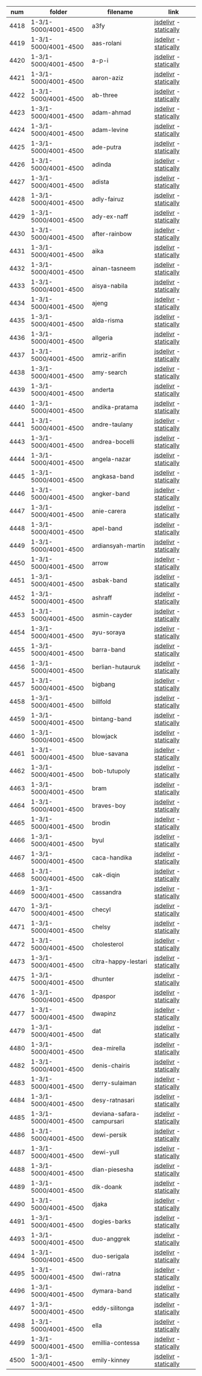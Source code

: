 |  num  | folder | filename | link |
|-------|--------|----------|------|
|4418|1-3/1-5000/4001-4500|a3fy|[jsdelivr](https://cdn.jsdelivr.net/gh/dbchord/png-a-1110x370_1-3/1-5000/4001-4500/a3fy.png) - [statically](https://cdn.statically.io/gh/dbchord/png-a-1110x370_1-3/img/1-5000/4001-4500/a3fy.png)|
|4419|1-3/1-5000/4001-4500|aas-rolani|[jsdelivr](https://cdn.jsdelivr.net/gh/dbchord/png-a-1110x370_1-3/1-5000/4001-4500/aas-rolani.png) - [statically](https://cdn.statically.io/gh/dbchord/png-a-1110x370_1-3/img/1-5000/4001-4500/aas-rolani.png)|
|4420|1-3/1-5000/4001-4500|a-p-i|[jsdelivr](https://cdn.jsdelivr.net/gh/dbchord/png-a-1110x370_1-3/1-5000/4001-4500/a-p-i.png) - [statically](https://cdn.statically.io/gh/dbchord/png-a-1110x370_1-3/img/1-5000/4001-4500/a-p-i.png)|
|4421|1-3/1-5000/4001-4500|aaron-aziz|[jsdelivr](https://cdn.jsdelivr.net/gh/dbchord/png-a-1110x370_1-3/1-5000/4001-4500/aaron-aziz.png) - [statically](https://cdn.statically.io/gh/dbchord/png-a-1110x370_1-3/img/1-5000/4001-4500/aaron-aziz.png)|
|4422|1-3/1-5000/4001-4500|ab-three|[jsdelivr](https://cdn.jsdelivr.net/gh/dbchord/png-a-1110x370_1-3/1-5000/4001-4500/ab-three.png) - [statically](https://cdn.statically.io/gh/dbchord/png-a-1110x370_1-3/img/1-5000/4001-4500/ab-three.png)|
|4423|1-3/1-5000/4001-4500|adam-ahmad|[jsdelivr](https://cdn.jsdelivr.net/gh/dbchord/png-a-1110x370_1-3/1-5000/4001-4500/adam-ahmad.png) - [statically](https://cdn.statically.io/gh/dbchord/png-a-1110x370_1-3/img/1-5000/4001-4500/adam-ahmad.png)|
|4424|1-3/1-5000/4001-4500|adam-levine|[jsdelivr](https://cdn.jsdelivr.net/gh/dbchord/png-a-1110x370_1-3/1-5000/4001-4500/adam-levine.png) - [statically](https://cdn.statically.io/gh/dbchord/png-a-1110x370_1-3/img/1-5000/4001-4500/adam-levine.png)|
|4425|1-3/1-5000/4001-4500|ade-putra|[jsdelivr](https://cdn.jsdelivr.net/gh/dbchord/png-a-1110x370_1-3/1-5000/4001-4500/ade-putra.png) - [statically](https://cdn.statically.io/gh/dbchord/png-a-1110x370_1-3/img/1-5000/4001-4500/ade-putra.png)|
|4426|1-3/1-5000/4001-4500|adinda|[jsdelivr](https://cdn.jsdelivr.net/gh/dbchord/png-a-1110x370_1-3/1-5000/4001-4500/adinda.png) - [statically](https://cdn.statically.io/gh/dbchord/png-a-1110x370_1-3/img/1-5000/4001-4500/adinda.png)|
|4427|1-3/1-5000/4001-4500|adista|[jsdelivr](https://cdn.jsdelivr.net/gh/dbchord/png-a-1110x370_1-3/1-5000/4001-4500/adista.png) - [statically](https://cdn.statically.io/gh/dbchord/png-a-1110x370_1-3/img/1-5000/4001-4500/adista.png)|
|4428|1-3/1-5000/4001-4500|adly-fairuz|[jsdelivr](https://cdn.jsdelivr.net/gh/dbchord/png-a-1110x370_1-3/1-5000/4001-4500/adly-fairuz.png) - [statically](https://cdn.statically.io/gh/dbchord/png-a-1110x370_1-3/img/1-5000/4001-4500/adly-fairuz.png)|
|4429|1-3/1-5000/4001-4500|ady-ex-naff|[jsdelivr](https://cdn.jsdelivr.net/gh/dbchord/png-a-1110x370_1-3/1-5000/4001-4500/ady-ex-naff.png) - [statically](https://cdn.statically.io/gh/dbchord/png-a-1110x370_1-3/img/1-5000/4001-4500/ady-ex-naff.png)|
|4430|1-3/1-5000/4001-4500|after-rainbow|[jsdelivr](https://cdn.jsdelivr.net/gh/dbchord/png-a-1110x370_1-3/1-5000/4001-4500/after-rainbow.png) - [statically](https://cdn.statically.io/gh/dbchord/png-a-1110x370_1-3/img/1-5000/4001-4500/after-rainbow.png)|
|4431|1-3/1-5000/4001-4500|aika|[jsdelivr](https://cdn.jsdelivr.net/gh/dbchord/png-a-1110x370_1-3/1-5000/4001-4500/aika.png) - [statically](https://cdn.statically.io/gh/dbchord/png-a-1110x370_1-3/img/1-5000/4001-4500/aika.png)|
|4432|1-3/1-5000/4001-4500|ainan-tasneem|[jsdelivr](https://cdn.jsdelivr.net/gh/dbchord/png-a-1110x370_1-3/1-5000/4001-4500/ainan-tasneem.png) - [statically](https://cdn.statically.io/gh/dbchord/png-a-1110x370_1-3/img/1-5000/4001-4500/ainan-tasneem.png)|
|4433|1-3/1-5000/4001-4500|aisya-nabila|[jsdelivr](https://cdn.jsdelivr.net/gh/dbchord/png-a-1110x370_1-3/1-5000/4001-4500/aisya-nabila.png) - [statically](https://cdn.statically.io/gh/dbchord/png-a-1110x370_1-3/img/1-5000/4001-4500/aisya-nabila.png)|
|4434|1-3/1-5000/4001-4500|ajeng|[jsdelivr](https://cdn.jsdelivr.net/gh/dbchord/png-a-1110x370_1-3/1-5000/4001-4500/ajeng.png) - [statically](https://cdn.statically.io/gh/dbchord/png-a-1110x370_1-3/img/1-5000/4001-4500/ajeng.png)|
|4435|1-3/1-5000/4001-4500|alda-risma|[jsdelivr](https://cdn.jsdelivr.net/gh/dbchord/png-a-1110x370_1-3/1-5000/4001-4500/alda-risma.png) - [statically](https://cdn.statically.io/gh/dbchord/png-a-1110x370_1-3/img/1-5000/4001-4500/alda-risma.png)|
|4436|1-3/1-5000/4001-4500|allgeria|[jsdelivr](https://cdn.jsdelivr.net/gh/dbchord/png-a-1110x370_1-3/1-5000/4001-4500/allgeria.png) - [statically](https://cdn.statically.io/gh/dbchord/png-a-1110x370_1-3/img/1-5000/4001-4500/allgeria.png)|
|4437|1-3/1-5000/4001-4500|amriz-arifin|[jsdelivr](https://cdn.jsdelivr.net/gh/dbchord/png-a-1110x370_1-3/1-5000/4001-4500/amriz-arifin.png) - [statically](https://cdn.statically.io/gh/dbchord/png-a-1110x370_1-3/img/1-5000/4001-4500/amriz-arifin.png)|
|4438|1-3/1-5000/4001-4500|amy-search|[jsdelivr](https://cdn.jsdelivr.net/gh/dbchord/png-a-1110x370_1-3/1-5000/4001-4500/amy-search.png) - [statically](https://cdn.statically.io/gh/dbchord/png-a-1110x370_1-3/img/1-5000/4001-4500/amy-search.png)|
|4439|1-3/1-5000/4001-4500|anderta|[jsdelivr](https://cdn.jsdelivr.net/gh/dbchord/png-a-1110x370_1-3/1-5000/4001-4500/anderta.png) - [statically](https://cdn.statically.io/gh/dbchord/png-a-1110x370_1-3/img/1-5000/4001-4500/anderta.png)|
|4440|1-3/1-5000/4001-4500|andika-pratama|[jsdelivr](https://cdn.jsdelivr.net/gh/dbchord/png-a-1110x370_1-3/1-5000/4001-4500/andika-pratama.png) - [statically](https://cdn.statically.io/gh/dbchord/png-a-1110x370_1-3/img/1-5000/4001-4500/andika-pratama.png)|
|4441|1-3/1-5000/4001-4500|andre-taulany|[jsdelivr](https://cdn.jsdelivr.net/gh/dbchord/png-a-1110x370_1-3/1-5000/4001-4500/andre-taulany.png) - [statically](https://cdn.statically.io/gh/dbchord/png-a-1110x370_1-3/img/1-5000/4001-4500/andre-taulany.png)|
|4443|1-3/1-5000/4001-4500|andrea-bocelli|[jsdelivr](https://cdn.jsdelivr.net/gh/dbchord/png-a-1110x370_1-3/1-5000/4001-4500/andrea-bocelli.png) - [statically](https://cdn.statically.io/gh/dbchord/png-a-1110x370_1-3/img/1-5000/4001-4500/andrea-bocelli.png)|
|4444|1-3/1-5000/4001-4500|angela-nazar|[jsdelivr](https://cdn.jsdelivr.net/gh/dbchord/png-a-1110x370_1-3/1-5000/4001-4500/angela-nazar.png) - [statically](https://cdn.statically.io/gh/dbchord/png-a-1110x370_1-3/img/1-5000/4001-4500/angela-nazar.png)|
|4445|1-3/1-5000/4001-4500|angkasa-band|[jsdelivr](https://cdn.jsdelivr.net/gh/dbchord/png-a-1110x370_1-3/1-5000/4001-4500/angkasa-band.png) - [statically](https://cdn.statically.io/gh/dbchord/png-a-1110x370_1-3/img/1-5000/4001-4500/angkasa-band.png)|
|4446|1-3/1-5000/4001-4500|angker-band|[jsdelivr](https://cdn.jsdelivr.net/gh/dbchord/png-a-1110x370_1-3/1-5000/4001-4500/angker-band.png) - [statically](https://cdn.statically.io/gh/dbchord/png-a-1110x370_1-3/img/1-5000/4001-4500/angker-band.png)|
|4447|1-3/1-5000/4001-4500|anie-carera|[jsdelivr](https://cdn.jsdelivr.net/gh/dbchord/png-a-1110x370_1-3/1-5000/4001-4500/anie-carera.png) - [statically](https://cdn.statically.io/gh/dbchord/png-a-1110x370_1-3/img/1-5000/4001-4500/anie-carera.png)|
|4448|1-3/1-5000/4001-4500|apel-band|[jsdelivr](https://cdn.jsdelivr.net/gh/dbchord/png-a-1110x370_1-3/1-5000/4001-4500/apel-band.png) - [statically](https://cdn.statically.io/gh/dbchord/png-a-1110x370_1-3/img/1-5000/4001-4500/apel-band.png)|
|4449|1-3/1-5000/4001-4500|ardiansyah-martin|[jsdelivr](https://cdn.jsdelivr.net/gh/dbchord/png-a-1110x370_1-3/1-5000/4001-4500/ardiansyah-martin.png) - [statically](https://cdn.statically.io/gh/dbchord/png-a-1110x370_1-3/img/1-5000/4001-4500/ardiansyah-martin.png)|
|4450|1-3/1-5000/4001-4500|arrow|[jsdelivr](https://cdn.jsdelivr.net/gh/dbchord/png-a-1110x370_1-3/1-5000/4001-4500/arrow.png) - [statically](https://cdn.statically.io/gh/dbchord/png-a-1110x370_1-3/img/1-5000/4001-4500/arrow.png)|
|4451|1-3/1-5000/4001-4500|asbak-band|[jsdelivr](https://cdn.jsdelivr.net/gh/dbchord/png-a-1110x370_1-3/1-5000/4001-4500/asbak-band.png) - [statically](https://cdn.statically.io/gh/dbchord/png-a-1110x370_1-3/img/1-5000/4001-4500/asbak-band.png)|
|4452|1-3/1-5000/4001-4500|ashraff|[jsdelivr](https://cdn.jsdelivr.net/gh/dbchord/png-a-1110x370_1-3/1-5000/4001-4500/ashraff.png) - [statically](https://cdn.statically.io/gh/dbchord/png-a-1110x370_1-3/img/1-5000/4001-4500/ashraff.png)|
|4453|1-3/1-5000/4001-4500|asmin-cayder|[jsdelivr](https://cdn.jsdelivr.net/gh/dbchord/png-a-1110x370_1-3/1-5000/4001-4500/asmin-cayder.png) - [statically](https://cdn.statically.io/gh/dbchord/png-a-1110x370_1-3/img/1-5000/4001-4500/asmin-cayder.png)|
|4454|1-3/1-5000/4001-4500|ayu-soraya|[jsdelivr](https://cdn.jsdelivr.net/gh/dbchord/png-a-1110x370_1-3/1-5000/4001-4500/ayu-soraya.png) - [statically](https://cdn.statically.io/gh/dbchord/png-a-1110x370_1-3/img/1-5000/4001-4500/ayu-soraya.png)|
|4455|1-3/1-5000/4001-4500|barra-band|[jsdelivr](https://cdn.jsdelivr.net/gh/dbchord/png-a-1110x370_1-3/1-5000/4001-4500/barra-band.png) - [statically](https://cdn.statically.io/gh/dbchord/png-a-1110x370_1-3/img/1-5000/4001-4500/barra-band.png)|
|4456|1-3/1-5000/4001-4500|berlian-hutauruk|[jsdelivr](https://cdn.jsdelivr.net/gh/dbchord/png-a-1110x370_1-3/1-5000/4001-4500/berlian-hutauruk.png) - [statically](https://cdn.statically.io/gh/dbchord/png-a-1110x370_1-3/img/1-5000/4001-4500/berlian-hutauruk.png)|
|4457|1-3/1-5000/4001-4500|bigbang|[jsdelivr](https://cdn.jsdelivr.net/gh/dbchord/png-a-1110x370_1-3/1-5000/4001-4500/bigbang.png) - [statically](https://cdn.statically.io/gh/dbchord/png-a-1110x370_1-3/img/1-5000/4001-4500/bigbang.png)|
|4458|1-3/1-5000/4001-4500|billfold|[jsdelivr](https://cdn.jsdelivr.net/gh/dbchord/png-a-1110x370_1-3/1-5000/4001-4500/billfold.png) - [statically](https://cdn.statically.io/gh/dbchord/png-a-1110x370_1-3/img/1-5000/4001-4500/billfold.png)|
|4459|1-3/1-5000/4001-4500|bintang-band|[jsdelivr](https://cdn.jsdelivr.net/gh/dbchord/png-a-1110x370_1-3/1-5000/4001-4500/bintang-band.png) - [statically](https://cdn.statically.io/gh/dbchord/png-a-1110x370_1-3/img/1-5000/4001-4500/bintang-band.png)|
|4460|1-3/1-5000/4001-4500|blowjack|[jsdelivr](https://cdn.jsdelivr.net/gh/dbchord/png-a-1110x370_1-3/1-5000/4001-4500/blowjack.png) - [statically](https://cdn.statically.io/gh/dbchord/png-a-1110x370_1-3/img/1-5000/4001-4500/blowjack.png)|
|4461|1-3/1-5000/4001-4500|blue-savana|[jsdelivr](https://cdn.jsdelivr.net/gh/dbchord/png-a-1110x370_1-3/1-5000/4001-4500/blue-savana.png) - [statically](https://cdn.statically.io/gh/dbchord/png-a-1110x370_1-3/img/1-5000/4001-4500/blue-savana.png)|
|4462|1-3/1-5000/4001-4500|bob-tutupoly|[jsdelivr](https://cdn.jsdelivr.net/gh/dbchord/png-a-1110x370_1-3/1-5000/4001-4500/bob-tutupoly.png) - [statically](https://cdn.statically.io/gh/dbchord/png-a-1110x370_1-3/img/1-5000/4001-4500/bob-tutupoly.png)|
|4463|1-3/1-5000/4001-4500|bram|[jsdelivr](https://cdn.jsdelivr.net/gh/dbchord/png-a-1110x370_1-3/1-5000/4001-4500/bram.png) - [statically](https://cdn.statically.io/gh/dbchord/png-a-1110x370_1-3/img/1-5000/4001-4500/bram.png)|
|4464|1-3/1-5000/4001-4500|braves-boy|[jsdelivr](https://cdn.jsdelivr.net/gh/dbchord/png-a-1110x370_1-3/1-5000/4001-4500/braves-boy.png) - [statically](https://cdn.statically.io/gh/dbchord/png-a-1110x370_1-3/img/1-5000/4001-4500/braves-boy.png)|
|4465|1-3/1-5000/4001-4500|brodin|[jsdelivr](https://cdn.jsdelivr.net/gh/dbchord/png-a-1110x370_1-3/1-5000/4001-4500/brodin.png) - [statically](https://cdn.statically.io/gh/dbchord/png-a-1110x370_1-3/img/1-5000/4001-4500/brodin.png)|
|4466|1-3/1-5000/4001-4500|byul|[jsdelivr](https://cdn.jsdelivr.net/gh/dbchord/png-a-1110x370_1-3/1-5000/4001-4500/byul.png) - [statically](https://cdn.statically.io/gh/dbchord/png-a-1110x370_1-3/img/1-5000/4001-4500/byul.png)|
|4467|1-3/1-5000/4001-4500|caca-handika|[jsdelivr](https://cdn.jsdelivr.net/gh/dbchord/png-a-1110x370_1-3/1-5000/4001-4500/caca-handika.png) - [statically](https://cdn.statically.io/gh/dbchord/png-a-1110x370_1-3/img/1-5000/4001-4500/caca-handika.png)|
|4468|1-3/1-5000/4001-4500|cak-diqin|[jsdelivr](https://cdn.jsdelivr.net/gh/dbchord/png-a-1110x370_1-3/1-5000/4001-4500/cak-diqin.png) - [statically](https://cdn.statically.io/gh/dbchord/png-a-1110x370_1-3/img/1-5000/4001-4500/cak-diqin.png)|
|4469|1-3/1-5000/4001-4500|cassandra|[jsdelivr](https://cdn.jsdelivr.net/gh/dbchord/png-a-1110x370_1-3/1-5000/4001-4500/cassandra.png) - [statically](https://cdn.statically.io/gh/dbchord/png-a-1110x370_1-3/img/1-5000/4001-4500/cassandra.png)|
|4470|1-3/1-5000/4001-4500|checyl|[jsdelivr](https://cdn.jsdelivr.net/gh/dbchord/png-a-1110x370_1-3/1-5000/4001-4500/checyl.png) - [statically](https://cdn.statically.io/gh/dbchord/png-a-1110x370_1-3/img/1-5000/4001-4500/checyl.png)|
|4471|1-3/1-5000/4001-4500|chelsy|[jsdelivr](https://cdn.jsdelivr.net/gh/dbchord/png-a-1110x370_1-3/1-5000/4001-4500/chelsy.png) - [statically](https://cdn.statically.io/gh/dbchord/png-a-1110x370_1-3/img/1-5000/4001-4500/chelsy.png)|
|4472|1-3/1-5000/4001-4500|cholesterol|[jsdelivr](https://cdn.jsdelivr.net/gh/dbchord/png-a-1110x370_1-3/1-5000/4001-4500/cholesterol.png) - [statically](https://cdn.statically.io/gh/dbchord/png-a-1110x370_1-3/img/1-5000/4001-4500/cholesterol.png)|
|4473|1-3/1-5000/4001-4500|citra-happy-lestari|[jsdelivr](https://cdn.jsdelivr.net/gh/dbchord/png-a-1110x370_1-3/1-5000/4001-4500/citra-happy-lestari.png) - [statically](https://cdn.statically.io/gh/dbchord/png-a-1110x370_1-3/img/1-5000/4001-4500/citra-happy-lestari.png)|
|4475|1-3/1-5000/4001-4500|dhunter|[jsdelivr](https://cdn.jsdelivr.net/gh/dbchord/png-a-1110x370_1-3/1-5000/4001-4500/dhunter.png) - [statically](https://cdn.statically.io/gh/dbchord/png-a-1110x370_1-3/img/1-5000/4001-4500/dhunter.png)|
|4476|1-3/1-5000/4001-4500|dpaspor|[jsdelivr](https://cdn.jsdelivr.net/gh/dbchord/png-a-1110x370_1-3/1-5000/4001-4500/dpaspor.png) - [statically](https://cdn.statically.io/gh/dbchord/png-a-1110x370_1-3/img/1-5000/4001-4500/dpaspor.png)|
|4477|1-3/1-5000/4001-4500|dwapinz|[jsdelivr](https://cdn.jsdelivr.net/gh/dbchord/png-a-1110x370_1-3/1-5000/4001-4500/dwapinz.png) - [statically](https://cdn.statically.io/gh/dbchord/png-a-1110x370_1-3/img/1-5000/4001-4500/dwapinz.png)|
|4479|1-3/1-5000/4001-4500|dat|[jsdelivr](https://cdn.jsdelivr.net/gh/dbchord/png-a-1110x370_1-3/1-5000/4001-4500/dat.png) - [statically](https://cdn.statically.io/gh/dbchord/png-a-1110x370_1-3/img/1-5000/4001-4500/dat.png)|
|4480|1-3/1-5000/4001-4500|dea-mirella|[jsdelivr](https://cdn.jsdelivr.net/gh/dbchord/png-a-1110x370_1-3/1-5000/4001-4500/dea-mirella.png) - [statically](https://cdn.statically.io/gh/dbchord/png-a-1110x370_1-3/img/1-5000/4001-4500/dea-mirella.png)|
|4482|1-3/1-5000/4001-4500|denis-chairis|[jsdelivr](https://cdn.jsdelivr.net/gh/dbchord/png-a-1110x370_1-3/1-5000/4001-4500/denis-chairis.png) - [statically](https://cdn.statically.io/gh/dbchord/png-a-1110x370_1-3/img/1-5000/4001-4500/denis-chairis.png)|
|4483|1-3/1-5000/4001-4500|derry-sulaiman|[jsdelivr](https://cdn.jsdelivr.net/gh/dbchord/png-a-1110x370_1-3/1-5000/4001-4500/derry-sulaiman.png) - [statically](https://cdn.statically.io/gh/dbchord/png-a-1110x370_1-3/img/1-5000/4001-4500/derry-sulaiman.png)|
|4484|1-3/1-5000/4001-4500|desy-ratnasari|[jsdelivr](https://cdn.jsdelivr.net/gh/dbchord/png-a-1110x370_1-3/1-5000/4001-4500/desy-ratnasari.png) - [statically](https://cdn.statically.io/gh/dbchord/png-a-1110x370_1-3/img/1-5000/4001-4500/desy-ratnasari.png)|
|4485|1-3/1-5000/4001-4500|deviana-safara-campursari|[jsdelivr](https://cdn.jsdelivr.net/gh/dbchord/png-a-1110x370_1-3/1-5000/4001-4500/deviana-safara-campursari.png) - [statically](https://cdn.statically.io/gh/dbchord/png-a-1110x370_1-3/img/1-5000/4001-4500/deviana-safara-campursari.png)|
|4486|1-3/1-5000/4001-4500|dewi-persik|[jsdelivr](https://cdn.jsdelivr.net/gh/dbchord/png-a-1110x370_1-3/1-5000/4001-4500/dewi-persik.png) - [statically](https://cdn.statically.io/gh/dbchord/png-a-1110x370_1-3/img/1-5000/4001-4500/dewi-persik.png)|
|4487|1-3/1-5000/4001-4500|dewi-yull|[jsdelivr](https://cdn.jsdelivr.net/gh/dbchord/png-a-1110x370_1-3/1-5000/4001-4500/dewi-yull.png) - [statically](https://cdn.statically.io/gh/dbchord/png-a-1110x370_1-3/img/1-5000/4001-4500/dewi-yull.png)|
|4488|1-3/1-5000/4001-4500|dian-piesesha|[jsdelivr](https://cdn.jsdelivr.net/gh/dbchord/png-a-1110x370_1-3/1-5000/4001-4500/dian-piesesha.png) - [statically](https://cdn.statically.io/gh/dbchord/png-a-1110x370_1-3/img/1-5000/4001-4500/dian-piesesha.png)|
|4489|1-3/1-5000/4001-4500|dik-doank|[jsdelivr](https://cdn.jsdelivr.net/gh/dbchord/png-a-1110x370_1-3/1-5000/4001-4500/dik-doank.png) - [statically](https://cdn.statically.io/gh/dbchord/png-a-1110x370_1-3/img/1-5000/4001-4500/dik-doank.png)|
|4490|1-3/1-5000/4001-4500|djaka|[jsdelivr](https://cdn.jsdelivr.net/gh/dbchord/png-a-1110x370_1-3/1-5000/4001-4500/djaka.png) - [statically](https://cdn.statically.io/gh/dbchord/png-a-1110x370_1-3/img/1-5000/4001-4500/djaka.png)|
|4491|1-3/1-5000/4001-4500|dogies-barks|[jsdelivr](https://cdn.jsdelivr.net/gh/dbchord/png-a-1110x370_1-3/1-5000/4001-4500/dogies-barks.png) - [statically](https://cdn.statically.io/gh/dbchord/png-a-1110x370_1-3/img/1-5000/4001-4500/dogies-barks.png)|
|4493|1-3/1-5000/4001-4500|duo-anggrek|[jsdelivr](https://cdn.jsdelivr.net/gh/dbchord/png-a-1110x370_1-3/1-5000/4001-4500/duo-anggrek.png) - [statically](https://cdn.statically.io/gh/dbchord/png-a-1110x370_1-3/img/1-5000/4001-4500/duo-anggrek.png)|
|4494|1-3/1-5000/4001-4500|duo-serigala|[jsdelivr](https://cdn.jsdelivr.net/gh/dbchord/png-a-1110x370_1-3/1-5000/4001-4500/duo-serigala.png) - [statically](https://cdn.statically.io/gh/dbchord/png-a-1110x370_1-3/img/1-5000/4001-4500/duo-serigala.png)|
|4495|1-3/1-5000/4001-4500|dwi-ratna|[jsdelivr](https://cdn.jsdelivr.net/gh/dbchord/png-a-1110x370_1-3/1-5000/4001-4500/dwi-ratna.png) - [statically](https://cdn.statically.io/gh/dbchord/png-a-1110x370_1-3/img/1-5000/4001-4500/dwi-ratna.png)|
|4496|1-3/1-5000/4001-4500|dymara-band|[jsdelivr](https://cdn.jsdelivr.net/gh/dbchord/png-a-1110x370_1-3/1-5000/4001-4500/dymara-band.png) - [statically](https://cdn.statically.io/gh/dbchord/png-a-1110x370_1-3/img/1-5000/4001-4500/dymara-band.png)|
|4497|1-3/1-5000/4001-4500|eddy-silitonga|[jsdelivr](https://cdn.jsdelivr.net/gh/dbchord/png-a-1110x370_1-3/1-5000/4001-4500/eddy-silitonga.png) - [statically](https://cdn.statically.io/gh/dbchord/png-a-1110x370_1-3/img/1-5000/4001-4500/eddy-silitonga.png)|
|4498|1-3/1-5000/4001-4500|ella|[jsdelivr](https://cdn.jsdelivr.net/gh/dbchord/png-a-1110x370_1-3/1-5000/4001-4500/ella.png) - [statically](https://cdn.statically.io/gh/dbchord/png-a-1110x370_1-3/img/1-5000/4001-4500/ella.png)|
|4499|1-3/1-5000/4001-4500|emillia-contessa|[jsdelivr](https://cdn.jsdelivr.net/gh/dbchord/png-a-1110x370_1-3/1-5000/4001-4500/emillia-contessa.png) - [statically](https://cdn.statically.io/gh/dbchord/png-a-1110x370_1-3/img/1-5000/4001-4500/emillia-contessa.png)|
|4500|1-3/1-5000/4001-4500|emily-kinney|[jsdelivr](https://cdn.jsdelivr.net/gh/dbchord/png-a-1110x370_1-3/1-5000/4001-4500/emily-kinney.png) - [statically](https://cdn.statically.io/gh/dbchord/png-a-1110x370_1-3/img/1-5000/4001-4500/emily-kinney.png)|
